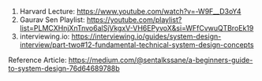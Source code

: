 1. Harvard Lecture: https://www.youtube.com/watch?v=-W9F__D3oY4
2. Gaurav Sen Playlist: https://youtube.com/playlist?list=PLMCXHnjXnTnvo6alSjVkgxV-VH6EPyvoX&si=WFfCvwuQTBroEk19
3. interviewing.io: https://interviewing.io/guides/system-design-interview/part-two#12-fundamental-technical-system-design-concepts


Reference Article: https://medium.com/@sentalkssane/a-beginners-guide-to-system-design-76d64689788b